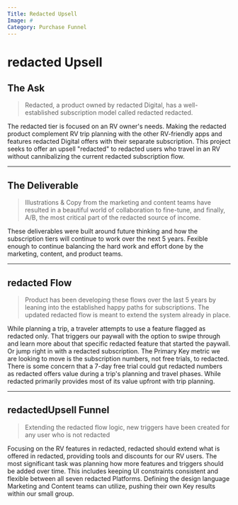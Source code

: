 ```yaml
---
Title: Redacted Upsell
Image: #
Category: Purchase Funnel
---
```


# redacted Upsell
## The Ask

> Redacted, a product owned by redacted Digital, has a well-established subscription model called redacted redacted.

The redacted tier is focused on an RV owner's needs. Making the redacted product complement RV trip planning with the other RV-friendly apps and features redacted Digital offers with their separate subscription.
This project seeks to offer an upsell "redacted" to redacted users who travel in an RV without cannibalizing the current redacted subscription flow.

---

## The Deliverable

> Illustrations & Copy from the marketing and content teams have resulted in a beautiful world of collaboration to fine-tune, and finally, A/B, the most critical part of the redacted source of income.
> 

These deliverables were built around future thinking and how the subscription tiers will continue to work over the next 5 years. Fexible enough to continue balancing the hard work and effort done by the marketing, content, and product teams. 

---

## redacted Flow

> Product has been developing these flows over the last 5 years by leaning into the established happy paths for subscriptions. The updated redacted flow is meant to extend the system already in place.

While planning a trip, a traveler attempts to use a feature flagged as redacted only. That triggers our paywall with the option to swipe through and learn more about that specific redacted feature that started the paywall. Or jump right in with a redacted subscription.
The Primary Key metric we are looking to move is the subscription numbers, not free trials, to redacted. There is some concern that a 7-day free trial could gut redacted numbers as redacted offers value during a trip's planning and travel phases. While redacted primarily provides most of its value upfront with trip planning.

---

## redactedUpsell Funnel

> Extending the redacted flow logic, new triggers have been created for any user who is not redacted

Focusing on the RV features in redacted, redacted should extend what is offered in redacted, providing tools and discounts for our RV users. The most significant task was planning how more features and triggers should be added over time. This includes keeping UI constraints consistent and flexible between all seven redacted Platforms. Defining the design language Marketing and Content teams can utilize, pushing their own Key results within our small group.